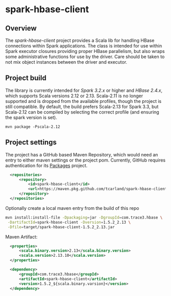 spark-hbase-client
==================

## Overview

The *spark-hbase-client* project provides a Scala lib for handling HBase 
connections within Spark applications. The class is intended for use within 
Spark executor closures providing proper HBase parallelism, but also wraps 
some administrative functions for use by the driver. Care should be taken 
to not mix object instances between the driver and executor.


## Project build

The library is currently intended for *Spark 3.2.x* or higher and *HBase 2.4.x*, 
which supports Scala versions 2.12 or 2.13. Scala-2.11 is no longer supported 
and is dropped from the available profiles, though the project is still 
compatible. By default, the build prefers Scala-2.13 for Spark 3.3, but 
Scala-2.12 can be compiled by selecting the correct profile (and ensuring the 
spark version is set).
```
mvn package -Pscala-2.12
```

## Project settings

The project has a GitHub based Maven Repository, which would need an entry 
to either maven settings or the project pom. Currently, GitHub requires 
authentication for its [Packages](https://docs.github.com/en/packages) project.
```xml
  <repositories>
      <repository>
          <id>spark-hbase-client</id>
          <url>https://maven.pkg.github.com/tcarland/spark-hbase-client</url>
      </repository>
  </repositories>
```

Optionally create a local maven entry from the build of this repo
```sh
mvn install:install-file -Dpackaging=jar -DgroupId=com.trace3.hbase \
 -DartifactId=spark-hbase-client -Dversion=1.5.2_2.13 \
 -Dfile=target/spark-hbase-client-1.5.2_2.13.jar
```

Maven Artifact:
```xml
  <properties>
      <scala.binary.version>2.13</scala.binary.version>
      <scala.version>2.13.10</scala.version>
  </properties>

  <dependency>
      <groupId>com.trace3.hbase</groupId>
      <artifactId>spark-hbase-client</artifactId>
      <version>1.5.2_${scala.binary.varsion}</version>
  </dependency>
```
